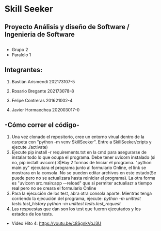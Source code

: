 # Skill Seeker

## Proyecto Análisis y diseño de Software / Ingenieria de Software

## 
* Grupo 2
* Paralelo 1

## Integrantes:

1) Bastián Arismendi 202173107-5

2) Rosario Bregante  202173078-8

3) Felipe Contreras  201621002-4

4) Javier Hormaechea  202003017-0


## -Cómo correr el código-

1) Una vez clonado el repositorio, cree un entorno virual dentro de la carpeta  con "python -m venv SkillSeeker". Entre a SkillSeeker/cripts y ejecute ./activate)
2) Ejecute pip install -r requirements.txt en la cmd para asegurarse de instalar todo lo que ocupa el programa. Debe tener uvicorn instalado (si no, pip install uvicorn)
3)Hay 2 formas de Iniciar el programa. "python main.py" ejecutara el programa junto al formulario Online, el link se mostrara en la consola. No se pueden editar archivos en este estado(Se puede pero no se actualizara hasta reiniciar el programa). La otra forma es "uvicorn src.main:app --reload" que si permiter actualiazr a tiempo real pero no se creara el formulario Online
4) Para la ejecución de los test, abra otra consola aparte. Mientras tenga corriendo la ejecución del programa, ejecute: 
*python -m unittest tests.test_history*
*python -m unittest tests.test_request*
5) Las respuestas que dan son los test que fueron ejecutados y los estados de los tests.

* Video Hito 4: https://youtu.be/c8SgnkVqJ3U
